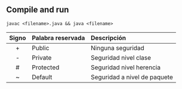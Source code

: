 ## Compile and run

```shell
javac <filename>.java && java <filename>
```

| Signo | Palabra reservada | Descripción |
|:-:|:--|:--|
| + | Public | Ninguna seguridad |
| - | Private | Seguridad nivel clase |
| # | Protected | Seguridad nivel herencia |
| ~ | Default | Seguridad a nivel de paquete |
